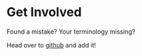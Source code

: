 <h1 id="get-involved">Get Involved</h1>
<p>Found a mistake? Your terminology missing?</p>
<p>Head over to <a href="https://github.com/i-adopt/terminologies">github</a> and add it!</p>
